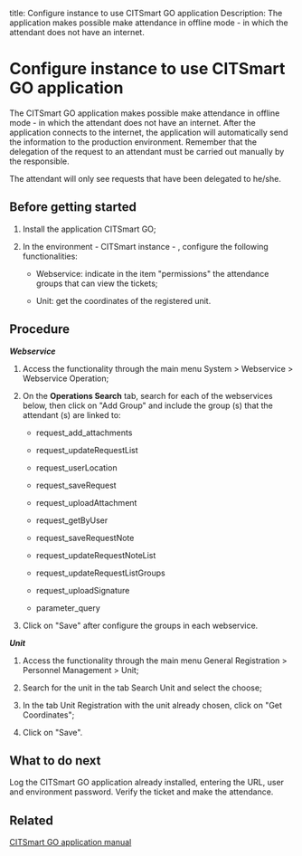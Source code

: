title: Configure instance to use CITSmart GO application
Description: The application makes possible make attendance in offline mode - in which the attendant does not have an internet.
# Configure instance to use CITSmart GO application


The CITSmart GO application makes possible make attendance in offline mode - in
which the attendant does not have an internet. After the application connects to
the internet, the application will automatically send the information to the
production environment. Remember that the delegation of the request to an
attendant must be carried out manually by the responsible.

The attendant will only see requests that have been delegated to he/she.

Before getting started
--------------------------

1.  Install the application CITSmart GO;

2.  In the environment - CITSmart instance - , configure the following
    functionalities:

    * Webservice: indicate in the item "permissions" the attendance groups that
    can view the tickets;

    * Unit: get the coordinates of the registered unit.

Procedure
-------------

***Webservice***

1.  Access the functionality through the main menu System \> Webservice \>
    Webservice Operation;

2.  On the **Operations Search** tab, search for each of the webservices below,
    then click on "Add Group" and include the group (s) that the attendant (s)
    are linked to:

    * request_add_attachments

    * request_updateRequestList

    * request_userLocation

    * request_saveRequest

    * request_uploadAttachment

    * request_getByUser
    
    * request_saveRequestNote
    
    * request_updateRequestNoteList
    
    * request_updateRequestListGroups
    
    * request_uploadSignature
    
    * parameter_query

1.  Click on "Save" after configure the groups in each webservice.

***Unit***

1.  Access the functionality through the main menu General Registration \>
    Personnel Management \> Unit;

2.  Search for the unit in the tab Search Unit and select the choose;

3.  In the tab Unit Registration with the unit already chosen, click on "Get
    Coordinates";

4.  Click on "Save".

What to do next
-------------------

Log the CITSmart GO application already installed, entering the URL, user and
environment password. Verify the ticket and make the attendance.

Related
-------

[CITSmart GO application manual](/en-us/citsmart-platform-9/additional-features/mobile-and-field-service/apps/citsmart-field-service-manual.html)


<!-- !!! tip "About"

    <b>Product/Version:</b> CITSmart | 9.00 &nbsp;&nbsp;
    <b>Updated:</b>01/07/2021 – Anna Martins
